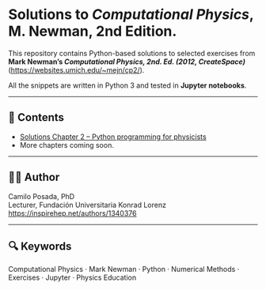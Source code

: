 # Solutions to *Computational Physics*, M. Newman, 2nd Edition.

This repository contains Python-based solutions to selected exercises from  
**Mark Newman’s _Computational Physics, 2nd. Ed. (2012, CreateSpace)_** (https://websites.umich.edu/~mejn/cp2/).

All the snippets are written in Python 3 and tested in **Jupyter notebooks**.

---

## 📘 Contents
- [Solutions Chapter 2 – Python programming for physicists](https://github.com/campos28/Solutions-to-Computational-Physics-2nd.-ed.---Newman-M.-CreateSpace-2012-/blob/main/newman_cp_solutions_chapter2.ipynb)
- More chapters coming soon.

---

## 🧑‍🔬 Author
Camilo Posada, PhD  
Lecturer, Fundación Universitaria Konrad Lorenz  
https://inspirehep.net/authors/1340376

---

## 🔍 Keywords
Computational Physics · Mark Newman · Python · Numerical Methods · Exercises · Jupyter · Physics Education

